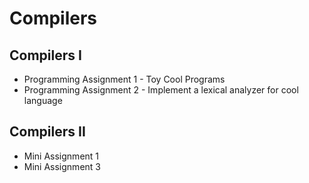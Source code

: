 # Compilers
## Compilers I
  - Programming Assignment 1 - Toy Cool Programs
  - Programming Assignment 2 - Implement a lexical analyzer for cool language
## Compilers II
  - Mini Assignment 1 
  - Mini Assignment 3
